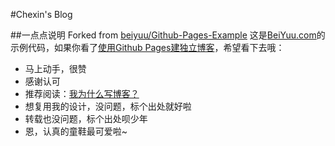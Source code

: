 #Chexin's Blog

##一点点说明
Forked from [beiyuu/Github-Pages-Example](https://github.com/beiyuu/Github-Pages-Example)
这是[BeiYuu.com](http://beiyuu.com)的示例代码，如果你看了[使用Github Pages建独立博客](http://beiyuu.com/github-pages)，希望看下去哦：

* 马上动手，很赞
* 感谢认可
* 推荐阅读：[我为什么写博客？](http://beiyuu.com/why-blog)
* 想复用我的设计，没问题，标个出处就好啦
* 转载也没问题，标个出处呗少年
* 恩，认真的童鞋最可爱啦~
